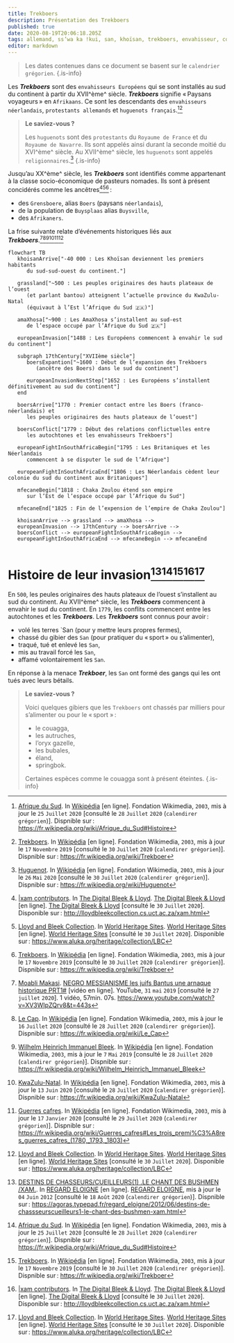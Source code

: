```yaml
---
title: Trekboers
description: Présentation des Trekboers
published: true
date: 2020-08-19T20:06:18.205Z
tags: allemand, ss’wa ka !kui, san, khoïsan, trekboers, envahisseur, colonisateur, néerlandais, français, huguenot, protestant, protestant allemand, huguenot français, !nussa !e
editor: markdown
---
```


> Les dates contenues dans ce document se basent sur le `calendrier grégorien`.
{.is-info}

Les ***Trekboers*** sont des `envahisseurs Européens` qui se sont installés au sud du continent à partir du XVII^ème^ siècle.
***Trekboers*** signifie « Paysans voyageurs » en `Afrikaans`. Ce sont les descendants des `envahisseurs` `néerlandais`, `protestants allemands` et `huguenots français`.[^4][^9]

> **Le saviez-vous ?**
> 
> Les `huguenots` sont des `protestants` du `Royaume de France` et du `Royaume de Navarre`. Ils sont appelés ainsi durant la seconde moitié du XVI^ème^ siècle.
> Au XVII^ème^ siècle, les `huguenots` sont appelés `religionnaires`.[^10]
{.is-info}

Jusqu’au XX^ème^ siècle, les ***Trekboers*** sont identifiés comme appartenant à la classe socio-économique de pasteurs nomades. Ils sont à présent concidérés comme les ancêtres[^1][^2][^9] :

- des `Grensboere`, alias `Boers` (paysans `néerlandais`),
- de la population de `Buysplaas` alias `Buysville`,
- des `Afrikaners`.

La frise suivante relate d’événements historiques liés aux ***Trekboers***.[^3][^5][^6][^7][^8][^2]

```mermaid
flowchart TB
   khoisanArrive["-40 000 : Les Khoïsan deviennent les premiers habitants
      du sud-sud-ouest du continent."]
   
   grassland["~500 : Les peuples originaires des hauts plateaux de l’ouest
      (et parlant bantou) atteignent l’actuelle province du KwaZulu-Natal
      (équivaut à l’Est l’Afrique du Sud 🇿🇦)"]
   
   amaXhosa["~900 : Les AmaXhosa s’installent au sud-est
      de l’espace occupé par l’Afrique du Sud 🇿🇦"]
   
   europeanInvasion["1488 : Les Européens commencent à envahir le sud du continent"]
   
   subgraph 17thCentury["XVIIème siècle"]
      boersExpantion["~1600 : Début de l’expansion des Trekboers
         (ancêtre des Boers) dans le sud du continent"]
      
      europeanInvasionNextStep["1652 : Les Européens s’installent définitivement au sud du continent"]
   end
   
   boersArrive["1770 : Premier contact entre les Boers (franco-néerlandais) et
      les peuples originaires des hauts plateaux de l’ouest"]
   
   boersConflict["1779 : Début des relations conflictuelles entre
      les autochtones et les envahisseurs Trekboers"]
         
   europeanFightInSouthAfricaBegin["1795 : Les Britaniques et les Néerlandais
      commencent à se disputer le sud de l’Afrique"]
   
   europeanFightInSouthAfricaEnd["1806 : Les Néerlandais cèdent leur colonie du sud du continent aux Britaniques"]
   
   mfecaneBegin["1818 : Chaka Zoulou étend son empire
      sur l’Est de l’espace occupé par l’Afrique du Sud"]
               
   mfecaneEnd["1825 : Fin de l’expension de l’empire de Chaka Zoulou"]
      
   khoisanArrive --> grassland --> amaXhosa -->
   europeanInvasion --> 17thCentury --> boersArrive -->
   boersConflict --> europeanFightInSouthAfricaBegin -->
   europeanFightInSouthAfricaEnd --> mfecaneBegin --> mfecaneEnd
   
```

# Histoire de leur invasion[^11][^4][^9][^1][^2]

En `500`, les peules originaires des hauts plateaux de l’ouest s’installent au sud du continent.
Au XVII^ème^ siècle, les ***Trekboers*** commencent à envahir le sud du continent. En `1779`, les conflits commencent entre les autochtones et les ***Trekboers***.
Les ***Trekboers*** sont connus pour avoir :

- volé les terres `San (pour y mettre leurs propres fermes),
- chassé du gibier des `San` (pour pratiquer du « sport » ou s’alimenter),
- traqué, tué et enlevé les `San`,
- mis au travail forcé les `San`,
- affamé volontairement les `San`.

En réponse à la menace ***Trekboer***, les `San` ont formé des gangs qui les ont tués avec leurs bétails.

> **Le saviez-vous ?**
> 
> Voici quelques gibiers que les `Trekboers` ont chassés par milliers pour s’alimenter ou pour le « sport » :
> 
> - le couagga,
> - les autruches, 
> - l’oryx gazelle,
> - les bubales,
> - éland,
> - springbok.
> 
> Certaines espèces comme le couagga sont à présent éteintes.
{.is-info}

[^1]: [|xam contributors](http://lloydbleekcollection.cs.uct.ac.za/xam.html). In [The Digital Bleek & Lloyd](http://lloydbleekcollection.cs.uct.ac.za). [The Digital Bleek & Lloyd](http://lloydbleekcollection.cs.uct.ac.za) [en ligne]. [The Digital Bleek & Lloyd](http://lloydbleekcollection.cs.uct.ac.za) [consulté le `30` `Juillet` `2020`]. Disponible sur : http://lloydbleekcollection.cs.uct.ac.za/xam.html

[^2]: [Lloyd and Bleek Collection](https://www.aluka.org/heritage/collection/LBC). In [World Heritage Sites](https://www.aluka.org/heritage). [World Heritage Sites](https://www.aluka.org/heritage) [en ligne]. [World Heritage Sites](https://www.aluka.org/heritage) [consulté le `30` `Juillet` `2020`]. Disponible sur : https://www.aluka.org/heritage/collection/LBC

[^3]: [Moabli Makasi](https://www.youtube.com/channel/UCjj4wUCAsYWITZQv4DbtPNw). [NEGRO MESSIANISME les juifs Bantus une arnaque historique PRT1#](https://www.youtube.com/watch?v=XV3WIpZQrv8&t=443s) [vidéo en ligne]. YouTube, `31` `mai` `2019` [consulté le `27` `juillet` `2020`]. 1 vidéo, 57min. 07s. https://www.youtube.com/watch?v=XV3WIpZQrv8&t=443s

[^4]: [Afrique du Sud](https://fr.wikipedia.org/wiki/Afrique_du_Sud#Histoire). In [Wikipédia](https://wikipedia.org) [en ligne]. Fondation Wikimedia, `2003`, mis à jour le `25` `Juillet` `2020` [consulté le `28` `Juillet` `2020` (`calendirer grégorien`)]. Dispnible sur : https://fr.wikipedia.org/wiki/Afrique_du_Sud#Histoire

[^5]: [Le Cap](https://fr.wikipedia.org/wiki/Le_Cap). In [Wikipédia](https://wikipedia.org) [en ligne]. Fondation Wikimedia, `2003`, mis à jour le `16` `Juillet` `2020` [consulté le `28` `Juillet` `2020` (`calendirer grégorien`)]. Dispnible sur : https://fr.wikipedia.org/wiki/Le_Cap

[^6]: [Wilhelm Heinrich Immanuel Bleek](https://fr.wikipedia.org/wiki/Wilhelm_Heinrich_Immanuel_Bleek). In [Wikipédia](https://wikipedia.org) [en ligne]. Fondation Wikimedia, `2003`, mis à jour le `7` `Mai` `2019` [consulté le `28` `Juillet` `2020` (`calendirer grégorien`)]. Dispnible sur : https://fr.wikipedia.org/wiki/Wilhelm_Heinrich_Immanuel_Bleek

[^7]: [KwaZulu-Natal](https://fr.wikipedia.org/wiki/KwaZulu-Natal). In [Wikipédia](https://wikipedia.org) [en ligne]. Fondation Wikimedia, `2003`, mis à jour le `13` `Juin` `2020` [consulté le `28` `Juillet` `2020` (`calendirer grégorien`)]. Dispnible sur : https://fr.wikipedia.org/wiki/KwaZulu-Natal

[^8]: [Guerres cafres](https://fr.wikipedia.org/wiki/Guerres_cafres#Les_trois_premi%C3%A8res_guerres_cafres_(1780,_1793,_1803)). In [Wikipédia](https://wikipedia.org) [en ligne]. Fondation Wikimedia, `2003`, mis à jour le `17` `Janvier` `2020` [consulté le `29` `Juillet` `2020` (`calendirer grégorien`)]. Dispnible sur : https://fr.wikipedia.org/wiki/Guerres_cafres#Les_trois_premi%C3%A8res_guerres_cafres_(1780,_1793,_1803)

[^9]: [Trekboers](https://fr.wikipedia.org/wiki/Trekboer). In [Wikipédia](https://wikipedia.org) [en ligne]. Fondation Wikimedia, `2003`, mis à jour le `17` `Novembre` `2019` [consulté le `30` `Juillet` `2020` (`calendirer grégorien`)]. Dispnible sur : https://fr.wikipedia.org/wiki/Trekboer

[^10]: [Huguenot](https://fr.wikipedia.org/wiki/Huguenot). In [Wikipédia](https://wikipedia.org) [en ligne]. Fondation Wikimedia, `2003`, mis à jour le `26` `Mai` `2020` [consulté le `30` `Juillet` `2020` (`calendirer grégorien`)]. Dispnible sur : https://fr.wikipedia.org/wiki/Huguenot

[^11]: [DESTINS DE CHASSEURS/CUEILLEURS(1) .LE CHANT DES BUSHMEN /XAM.](https://agoras.typepad.fr/regard_eloigne/2012/06/destins-de-chassseurscueilleurs1-le-chant-des-bushmen-xam.html). In [REGARD ELOIGNE](https://agoras.typepad.fr/) [en ligne]. [REGARD ELOIGNE](https://agoras.typepad.fr/), mis à jour le `04` `Juin` `2012` [consulté le `18` `Août` `2020` (`calendirer grégorien`)]. Dispnible sur : https://agoras.typepad.fr/regard_eloigne/2012/06/destins-de-chassseurscueilleurs1-le-chant-des-bushmen-xam.html